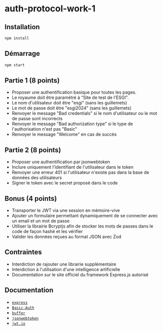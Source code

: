 # auth-protocol-work-1

## Installation

```bash
npm install
```

## Démarrage

```bash
npm start
```

## Partie 1 (8 points)

- Proposer une authentification basique pour toutes les pages.
- Le royaume doit être paramétré à "Site de test de l'ESGI".
- Le nom d'utilisateur doit être "esgi" (sans les guillemets)
- Le mot de passe doit être "esgi2024" (sans les guillemets)
- Renvoyer le message "Bad credentials" si le nom d'utilisateur ou le mot de passe sont incorrects
- Renvoyer le message "Bad authorization type" si le type de l'authorisation n'est pas "Basic"
- Renvoyer le message "Welcome" en cas de succès

## Partie 2 (8 points)

- Proposer une authentification par jsonwebtoken
- Inclure uniquement l'identifiant de l'utilisateur dans le token
- Renvoyer une erreur 401 si l'utilisateur n'existe pas dans la base de données des utilisateurs
- Signer le token avec le secret proposé dans le code

## Bonus (4 points)

- Transporter le JWT via une session en mémoire-vive
- Ajouter un formulaire permettant dynamiquement de se connecter avec un email et un mot de passe
- Utiliser la librairie Bcryptjs afin de stocker les mots de passes dans le code de façon hashé et les vérifier
- Valider les données reçues au format JSON avec Zod

## Contraintes

- Interdiction de rajouter une librairie supplémentaire
- Interdiction à l'utilisation d'une intelligence artificielle
- Documentation sur le site officiel du framework Express.js autorisé

## Documentation

- [`express`](https://expressjs.com/fr/)
- [`Basic-Auth`](https://developer.mozilla.org/en-US/docs/Web/HTTP/Authentication)
- [`buffer`](https://nodejs.org/api/buffer.html)
- [`jsonwebtoken`](https://www.npmjs.com/package/jsonwebtoken)
- [`jwt.io`](https://jwt.io/)